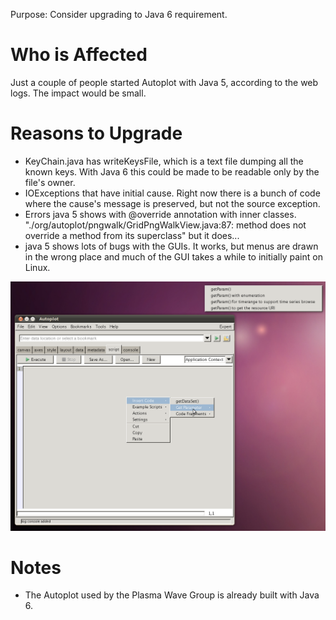 Purpose: Consider upgrading to Java 6 requirement.

# Who is Affected

Just a couple of people started Autoplot with Java 5, according to the
web logs. The impact would be small.

# Reasons to Upgrade

  - KeyChain.java has writeKeysFile, which is a text file dumping all
    the known keys. With Java 6 this could be made to be readable only
    by the file's owner.
  - IOExceptions that have initial cause. Right now there is a bunch of
    code where the cause's message is preserved, but not the source
    exception.
  - Errors java 5 shows with @override annotation with inner classes.
    "./org/autoplot/pngwalk/GridPngWalkView.java:87: method does not
    override a method from its superclass" but it does...
  - java 5 shows lots of bugs with the GUIs. It works, but menus are
    drawn in the wrong place and much of the GUI takes a while to
    initially paint on Linux.

![java5gui.jpg](java5gui.jpg "java5gui.jpg")

# Notes

  - The Autoplot used by the Plasma Wave Group is already built with
    Java 6.

